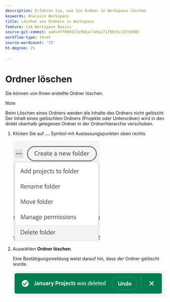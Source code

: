 ```yaml
---
description: Erfahren Sie, wie Sie Ordner in Workspace löschen
keywords: Analysis Workspace
title: Löschen von Ordnern in Workspace
feature: CJA Workspace Basics
source-git-commit: aedc4ff099327e5b6ac7e9a171f90c5c15738585
workflow-type: tm+mt
source-wordcount: '72'
ht-degree: 2%

---
```



# Ordner löschen

Sie können von Ihnen erstellte Ordner löschen.

>[!NOTE]
>
>Beim Löschen eines Ordners werden die Inhalte des Ordners nicht gelöscht. Der Inhalt eines gelöschten Ordners (Projekte oder Unterordner) wird in den direkt oberhalb gelegenen Ordner in der Ordnerhierarchie verschoben.

1. Klicken Sie auf **...** Symbol mit Auslassungspunkten oben rechts.

   ![](/help/analysis-workspace/build-workspace-project/assets/select-delete-folder.png)

1. Auswählen **Ordner löschen**.

   Eine Bestätigungsmeldung weist darauf hin, dass der Ordner gelöscht wurde.

   ![](/help/analysis-workspace/build-workspace-project/assets/deleted-folder.png)

